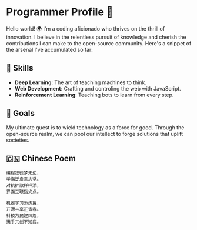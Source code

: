 <!--
**Movelocity/Movelocity** is a ✨ _special_ ✨ repository because its `README.md` (this file) appears on your GitHub profile.

Here are some ideas to get you started:

- 🔭 I’m currently working on ...
- 🌱 I’m currently learning ...
- 👯 I’m looking to collaborate on ...
- 🤔 I’m looking for help with ...
- 💬 Ask me about ...
- 📫 How to reach me: ...
- 😄 Pronouns: ...
- ⚡ Fun fact: ...
-->

# Programmer Profile 🚀

Hello world! 🌍 I'm a coding aficionado who thrives on the thrill of innovation. I believe in the relentless pursuit of knowledge and cherish the contributions I can make to the open-source community. Here's a snippet of the arsenal I've accumulated so far:

## 🧠 Skills

- **Deep Learning**: The art of teaching machines to think.
- **Web Development**: Crafting and controling the web with JavaScript.
- **Reinforcement Learning**: Teaching bots to learn from every step.

## 🔭 Goals

My ultimate quest is to wield technology as a force for good. Through the open-source realm, we can pool our intellect to forge solutions that uplift societies.

## 🇨🇳 Chinese Poem

```
编程狂徒梦无边，
学海泛舟意志坚。
对抗扩散样样添，
界面互联指尖点。

机器学习添虎翼，
开源共享正青春。
科技为民建辉煌，
携手共创不知疲。
```
